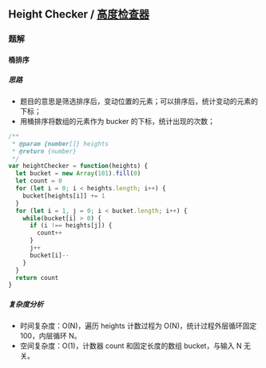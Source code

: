## Height Checker / [高度检查器](https://leetcode-cn.com/problems/height-checker/)

### 题解
#### 桶排序
##### 思路
+ 题目的意思是筛选排序后，变动位置的元素；可以排序后，统计变动的元素的下标；
+ 用桶排序将数组的元素作为 bucker 的下标，统计出现的次数；

```js
/**
 * @param {number[]} heights
 * @return {number}
 */
var heightChecker = function(heights) {
  let bucket = new Array(101).fill(0)
  let count = 0
  for (let i = 0; i < heights.length; i++) {
    bucket[heights[i]] += 1
  }
  for (let i = 1, j = 0; i < bucket.length; i++) {
    while(bucket[i] > 0) {
      if (i !== heights[j]) {
        count++
      }
      j++
      bucket[i]--
    }
  }
  return count
}
```

##### 复杂度分析
+ 时间复杂度：O(N)，遍历 heights 计数过程为 O(N)，统计过程外层循环固定 100，内层循环 N。
+ 空间复杂度：O(1)，计数器 count 和固定长度的数组 bucket，与输入 N 无关。